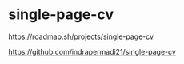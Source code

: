 # single-page-cv
https://roadmap.sh/projects/single-page-cv


https://github.com/indrapermadi21/single-page-cv
